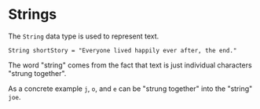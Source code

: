 # Strings

The `String` data type is used to represent text.

```java,no_run
String shortStory = "Everyone lived happily ever after, the end."
```

The word "string" comes from the fact that text is just individual characters "strung together".

As a concrete example `j`, `o`, and `e` can be "strung together" into the "string"
`joe`.
